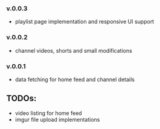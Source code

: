 ### v.0.0.3

- playlist page implementation and responsive UI support

### v.0.0.2

- channel videos, shorts and small modifications

### v.0.0.1

- data fetching for home feed and channel details

## TODOs:

- video listing for home feed
- imgur file upload implementations
